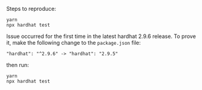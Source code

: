 Steps to reproduce:

```
yarn
npx hardhat test
```

Issue occurred for the first time in the latest hardhat 2.9.6 release. To prove it, make the following change to the `package.json` file:

`"hardhat": "^2.9.6" -> "hardhat": "2.9.5"`

then run:

```
yarn
npx hardhat test
```